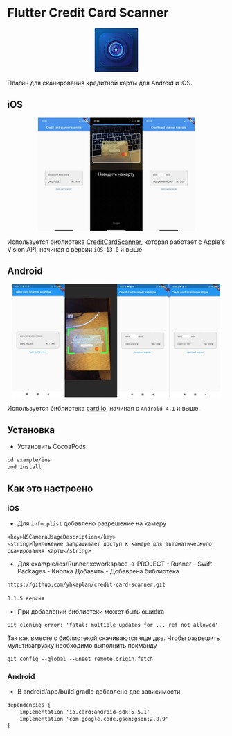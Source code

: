 # Flutter Credit Card Scanner

<p align="center">
  <img src="demo/images/logo.jpg" height=100>
</p>

Плагин для сканирования кредитной карты для Android и iOS.

## iOS

<p align="center">
  <p style="text-align:center;"><img src="demo/images/ios.jpg" height=260>
</p>

Используется библиотека [CreditCardScanner](https://github.com/yhkaplan/credit-card-scanner), которая работает
с Apple's Vision API, начиная с версии `iOS 13.0` и выше.

## Android

<p align="center">
  <p style="text-align:center;"><img src="demo/images/android.jpg" height=260>
</p>

Используется библиотека [card.io](https://github.com/card-io/card.io-Android-SDK), начиная с `Android 4.1` и выше.

## Установка

- Установить CocoaPods
```
cd example/ios
pod install
```

## Как это настроено

### iOS

- Для `info.plist` добавлено разрешение на камеру
```
<key>NSCameraUsageDescription</key>
<string>Приложение запрашивает доступ к камере для автоматического сканирования карты</string>
```

- Для example/ios/Runner.xcworkspace -> PROJECT - Runner - Swift Packages - Кнопка Добавить - Добавлена библиотека
```
https://github.com/yhkaplan/credit-card-scanner.git

0.1.5 версия
```
- При добавлении библиотеки может быть ошибка 
```
Git cloning error: 'fatal: multiple updates for ... ref not allowed'
```
Так как вместе с библиотекой скачиваются еще две. Чтобы разрешить мультизагрузку необходимо выполнить покманду
```
git config --global --unset remote.origin.fetch
```

### Android

- В android/app/build.gradle добавлено две зависимости
```
dependencies {
    implementation 'io.card:android-sdk:5.5.1'        
    implementation 'com.google.code.gson:gson:2.8.9'
}
```